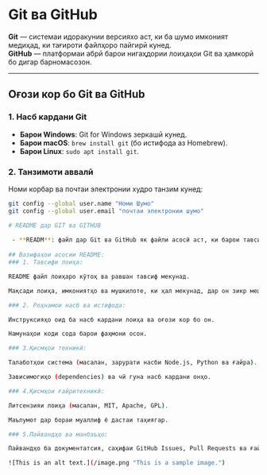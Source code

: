 # Git ва GitHub

**Git** — системаи идоракунии версияхо аст, ки ба шумо имконият медиҳад, ки тағироти файлҳоро пайгирӣ кунед.  
**GitHub** — платформаи абрӣ барои нигаҳдории лоиҳаҳои Git ва ҳамкорӣ бо дигар барномасозон.

---

## Оғози кор бо Git ва GitHub

### 1. Насб кардани Git
- **Барои Windows**: Git for Windows зеркашӣ кунед.
- **Барои macOS**: `brew install git` (бо истифода аз Homebrew).
- **Барои Linux**: `sudo apt install git`.

### 2. Танзимоти аввалӣ
Номи корбар ва почтаи электронии худро танзим кунед:

```bash
git config --global user.name "Номи Шумо"
git config --global user.email "почтаи электронии шумо"

# README дар GIT ва GITHUB
 
 - **READM**: файл дар Git ва GitHub як файли асосӣ аст, ки барои тавсифи лоиҳа ва роҳнамои корбарон истифода мешавад. Ин файл маълумоти муҳимро дар бар мегирад, ки ба корбарон кӯмак мекунад, ки лоиҳаро фаҳманд ва истифода баранд. Ҳадафи асосии README ин аст, ки ба корбарон кӯмак кунад, ки лоиҳаро зуд фаҳманд ва бо он кор кунанд.
 
## Вазифаҳои асосии README:
### 1. Тавсифи лоиҳа:

README файл лоиҳаро кӯтоҳ ва равшан тавсиф мекунад.

Мақсади лоиҳа, имкониятҳо ва мушкилоте, ки ҳал мекунад, дар он зикр мешаванд.

### 2. Роҳнамои насб ва истифода:

Инструксияҳо оид ба насб кардани лоиҳа ва оғози кор бо он.

Намунаҳои коди сода барои фаҳмони осон.

### 3.Қисмҳои техникӣ:

Талаботҳои система (масалан, зарурати насби Node.js, Python ва ғайра).

Зависимогиҳо (dependencies) ва чӣ гуна насб кардани онҳо.

### 4.Қисмҳои ғайритехникӣ:

Литсензияи лоиҳа (масалан, MIT, Apache, GPL).

Маълумот дар бораи муаллиф ё дастаи таҳиягар.

### 5.Пайвандҳо ва манбаъҳо:

Пайвандҳо ба документатсия, саҳифаи GitHub Issues, Pull Requests ва ғайра.

![This is an alt text.](/image.png "This is a sample image.")